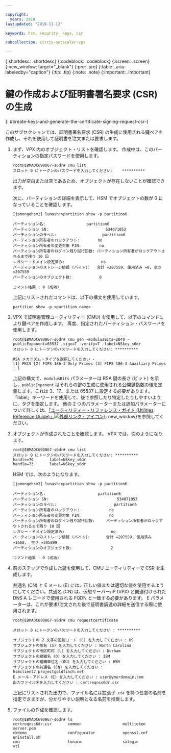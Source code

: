 ```yaml
---

copyright:
  years: 2018
lastupdated: "2018-11-12"

keywords: hsm, security, keys, csr

subcollection: citrix-netscaler-vpx

---
```


{:shortdesc: .shortdesc}
{:codeblock: .codeblock}
{:screen: .screen}
{:new_window: target="_blank"}
{:pre: .pre}
{:table: .aria-labeledby="caption"}
{:tip: .tip}
{:note: .note}
{:important: .important}

# 鍵の作成および証明書署名要求 (CSR) の生成
{: #create-keys-and-generate-the-certificate-signing-request-csr-}

このサブセクションでは、証明書署名要求 (CSR) の生成に使用される鍵ペアを作成し、それを使用して証明書を注文または要求します。

1.	まず、VPX 内のオブジェクト・リストを確認します。 作成中は、このパーティションの指定パスワードを使用します。

	```
	root@IBMADC690867-s6dr# cmu list
	スロット 0 にトークンのパスワードを入力してください: 	**********
	```

	出力が空白または空であるため、オブジェクトが存在しないことが確認できます。

	次に、パーティションの詳細を表示して、HSM でオブジェクトの数が 0 になっていることを確認します。

	```
	[jpmongehsm2] lunash:>partition show -p partition6

	パーティション名:                  partition6
	パーティション SN:                         534071053
	パーティションのラベル:                    partition6
	パーティション所有者のロックアウト:        no
	パーティション所有者の変更対象 PIN:        no
	パーティション所有者のログイン残り試行回数: パーティション所有者がロックアウトされるまで残り 10 回
	レガシー・ドメイン設定済み:                no
	パーティションのストレージ情報 (バイト):   合計 =207559, 使用済み =0, 空き =207559
	パーティションのオブジェクト数:            0

	コマンド結果 : 0 (成功)
	```

	上記にリストされたコマンドは、以下の構文を使用しています。

	```
	partition show -p <partition_name>
	```

2.	VPX で証明書管理ユーティリティー (CMU) を使用して、以下のコマンドにより鍵ペアを作成します。 再度、指定されたパーティション・パスワードを使用します。

	```
	root@IBMADC690867-s6dr# cmu gen -modulusBits=2048 -publicExponent=65537 -sign=T -verify=T -label=NSkey_s6dr
	スロット 0 にトークンのパスワードを入力してください: **********

	RSA メカニズム・タイプを選択してください -
	[1] PKCS [2] FIPS 186-3 Only Primes [3] FIPS 186-3 Auxiliary Primes : 1
	```

	上記の構文で、`modulusBits` パラメーターは RSA 鍵の長さ (ビット) を示し、`publicExponent` はそれらの鍵の生成に使用される公開鍵指数の値を定義します。これは 3、17、または 65537 に設定する必要があります。 「label」キーワードを使用して、後で参照したり特定したりしやすいように、タグを指定します。 他の 2 つのパラメーターまたは追加パラメーターについて詳しくは、[「ユーティリティー・リファレンス・ガイド (Utilities Reference Guide)」![外部リンク・アイコン](../../icons/launch-glyph.svg "外部リンク・アイコン")](https://public.dhe.ibm.com/cloud/bluemix/network/vpx/utilities_reference_guide.pdf){: new_window}を参照してください。

3.	オブジェクトが作成されたことを確認します。 VPX では、次のようになります。

	```
	root@IBMADC690867-s6dr# cmu list
	スロット 0 にトークンのパスワードを入力してください: **********
	handle=76       label=NSkey_s6dr
	handle=73       label=NSkey_s6dr
	```

	HSM では、次のようになります。

	```
	[jpmongehsm2] lunash:>partition show -p partition6

	パーティション名:                       partition6
	パーティション SN:                              534071053
	パーティションのラベル:                         partition6
	パーティション所有者のロックアウト:             no
	パーティション所有者の変更対象 PIN:         　　no
	パーティション所有者のログイン残り試行回数:     パーティション所有者がロックアウトされるまで残り 10 回
	レガシー・ドメイン設定済み:                　　 no
	パーティションのストレージ情報 (バイト):       合計 =207559, 使用済み =1660,  空き =205899
	パーティションのオブジェクト数:                 2

	コマンド結果 : 0 (成功)
	```

4.	前のステップで作成した鍵を使用して、CMU ユーティリティーで CSR を生成します。

	共通名 (CN) と E メール (E) には、正しい値または適切な値を使用するようにしてください。共通名 (CN) は、仮想サーバー/IP (VPX) と関連付けられた DNS A レコードで使用される FQDN と一致する必要があります。 E パラメーターは、これが要求/注文された後で証明書調達の詳細を送信する際に使用されます。

	```
	root@IBMADC690867-s6dr# cmu requestcertificate

	スロット 0 にトークンのパスワードを入力してください : **********

	サブジェクトの 2 文字の国別コード (C) を入力してください : US
	サブジェクトの州名 (S) を入力してください : North Carolina
	サブジェクトの市区町村 (L) を入力してください : Durham
	サブジェクトの組織名 (O) を入力してください : IBM
	サブジェクトの組織単位名 (OU) を入力してください : HSM
	サブジェクトの共通名 (CN) を入力してください : hsmclient7.projectgoldfinch.net   
	E メール・アドレス (E) を入力してください : user@yourdomain.com
	出力ファイル名を入力してください : certreqnss6dr.csr
	```

	上記にリストされた出力で、ファイル名には拡張子 .csr を持つ任意の名前を指定できますが、分かりやすい説明となる名前を推奨します。

5.	ファイルの作成を確認します。

	```
	root@IBMADC690867-s6dr# ls
	certreqnss6dr.csr       common                  multitoken              	server.pem
	ckdemo                  configurator            openssl.cnf             	uninstall.sh
	cmu                     lunacm                  salogin                 vtl
	```
